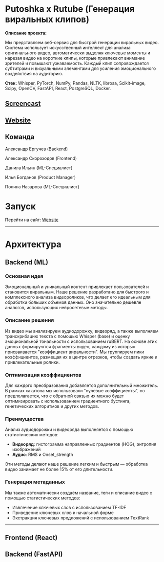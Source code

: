 # Putoshka x Rutube (Генерация виральных клипов)
**Описание проекта:**

Мы представляем веб-сервис для быстрой генерации виральных видео. Система использует искусственный интеллект для анализа оригинального видео, автоматически выделяя ключевые моменты и нарезая видео на короткие клипы, которые привлекают внимание зрителей и повышают узнаваемость. Каждый клип сопровождается субтитрами и визуальными элементами для усиления эмоционального воздействия на аудиторию.

**Стек:** Whisper, PyTorch, NumPy, ​​Pandas, NLTK, librosa, Scikit-image, Scipy, OpenCV, FastAPI, React, PostgreSQL, Docker.

## [Screencast]()
## [Website]()

## Команда

  Александр Ергучев (Backend)
  
  Александр Скороходов (Frontend)
  
  Данила Ильин (ML-Специалист)
  
  Илья Богданов (Product Manager)
  
  Полина Назарова (ML-Специалист)

# Запуск
  Перейти на сайт: [Website]()


---

# Архитектура

## Backend (ML)

### Основная идея

Эмоциональный и уникальный контент привлекает пользователей и становится виральным. Наше решение разработано для быстрого и комплексного анализа видеороликов, что делает его идеальным для обработки больших объемов данных. Оно значительно дешевле аналогов, использующих нейросетевые методы.

### Описание решения

Из видео мы анализируем аудиодорожку, видеоряд, а также выполняем транскрибацию текста с помощью Whisper (base) и оценку эмоциональной тональности с использованием ruBERT. На основе этих данных формируются фрагменты видео, каждому из которых присваивается "коэффициент виральности". Мы группируем пики коэффициентов, размещая их в центре отрезков, чтобы создать яркие и привлекательные ролики.

### Оптимизация коэффициентов

Для каждого преобразования добавляется дополнительный множитель. В рамках хакатона мы использовали "нулевые коэффициенты", но предполагается, что с обратной связью их можно будет оптимизировать с использованием градиентного бустинга, генетических алгоритмов и других методов.

### Преимущества

Анализ аудиодорожки и видеоряда выполняется с помощью статистических методов:  
- **Видеоряд**: гистограмма направленных градиентов (HOG), энтропия изображений  
- **Аудио**: RMS и Onset_strength

Эти методы делают наше решение легким и быстрым — обработка видео занимает не более 15% от его длительности.

### Генерация метаданных

Мы также автоматически создаём название, теги и описание видео с помощью статистических методов:  
- Извлечение ключевых слов с использованием TF-IDF  
- Приведение ключевых слов к начальной форме  
- Экстракция ключевых предложений с использованием TextRank

---
## Frontend (React)

## Backend (FastAPI)
